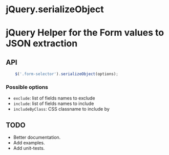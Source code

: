 jQuery.serializeObject
======================

# jQuery Helper for the Form values to JSON extraction

## API
```javascript
    $('.form-selector').serializeObject(options);
```

### Possible options
* `exclude`: list of fields names to exclude
* `include`: list of fields names to include
* `includeByClass`: CSS classname to include by

## TODO
* Better documentation.
* Add examples.
* Add unit-tests.
